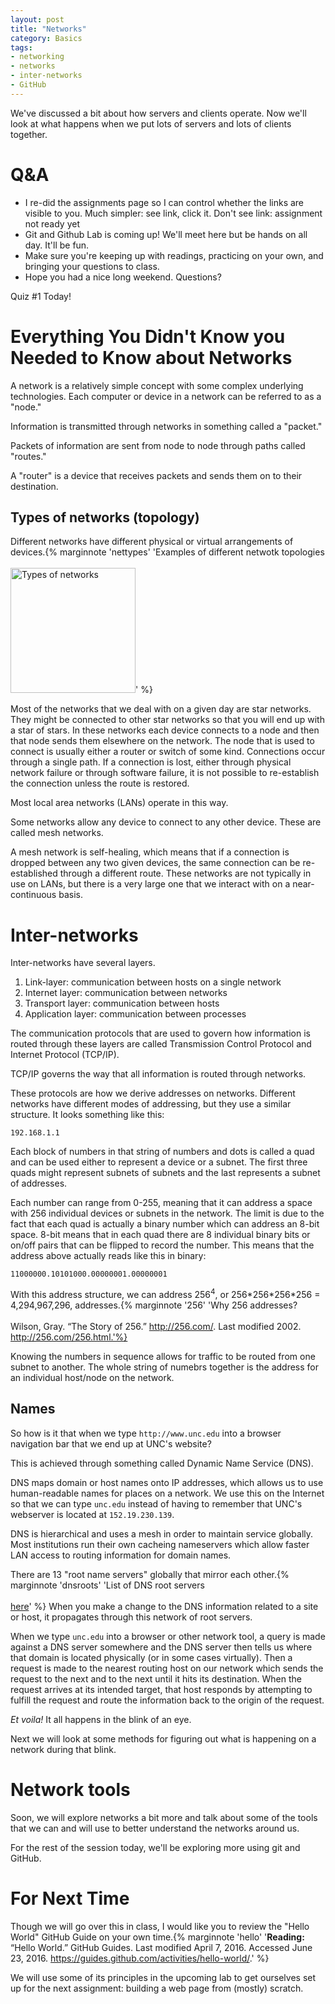```yaml
---
layout: post
title: "Networks"
category: Basics
tags: 
- networking
- networks
- inter-networks
- GitHub
---
```


We've discussed a bit about how servers and clients operate. 
Now we'll look at what happens when we put lots of servers and lots of clients together. 
<excerpt/>

# Q&A

* I re-did the assignments page so I can control whether the links are visible to you.  Much simpler: see link, click it.  Don't see link: assignment not ready yet
* Git and Github Lab is coming up!  We'll meet here but be hands on all day.  It'll be fun.
* Make sure you're keeping up with readings, practicing on your own, and bringing your questions to class.  
* Hope you had a nice long weekend. Questions?

Quiz #1 Today!

# Everything You Didn't Know you Needed to Know about Networks

A network is a relatively simple concept with some complex underlying technologies. 
Each computer or device in a network can be referred to as a "node." 

Information is transmitted through networks in something called a "packet."

Packets of information are sent from node to node through paths called "routes."

A "router" is a device that receives packets and sends them on to their destination. 

## Types of networks (topology)

Different networks have different physical or virtual arrangements of devices.{% marginnote 'nettypes' 'Examples of different netwotk topologies<br/><br/><a href="https://upload.wikimedia.org/wikipedia/commons/9/97/NetworkTopologies.svg" target="_blank" ><img width="200px" src="https://upload.wikimedia.org/wikipedia/commons/thumb/9/97/NetworkTopologies.svg/200px-NetworkTopologies.svg.png" alt="Types of networks" /></a>' %} 

Most of the networks that we deal with on a given day are star networks. 
They might be connected to other star networks so that you will end up with a star of stars. 
In these networks each device connects to a node and then that node sends them elsewhere on the network. 
The node that is used to connect is usually either a router or switch of some kind. 
Connections occur through a single path. 
If a connection is lost, either through physical network failure or through software failure, it is not possible to re-establish the connection unless the route is restored. 

Most local area networks (LANs) operate in this way. 

Some networks allow any device to connect to any other device. 
These are called mesh networks. 

A mesh network is self-healing, which means that if a connection is dropped between any two given devices, the same connection can be re-established through a different route. 
These networks are not typically in use on LANs, but there is a very large one that we interact with on a near-continuous basis.

# Inter-networks

Inter-networks have several layers. 

1. Link-layer: communication between hosts on a single network
2. Internet layer: communication between networks 
3. Transport layer: communication between hosts
4. Application layer: communication between processes

The communication protocols that are used to govern how information is routed through these layers are called Transmission Control Protocol and Internet Protocol (TCP/IP).

TCP/IP governs the way that all information is routed through networks. 

These protocols are how we derive addresses on networks. 
Different networks have different modes of addressing, but they use a similar structure. 
It looks something like this:

`192.168.1.1`

Each block of numbers in that string of numbers and dots is called a quad and can be used either to represent a device or a subnet. 
The first three quads might represent subnets of subnets and the last represents a subnet of addresses. 

Each number can range from 0-255, meaning that it can address a space with 256 individual devices or subnets in the network. 
The limit is due to the fact that each quad is actually a binary number which can address an 8-bit space. 
8-bit means that in each quad there are 8 individual binary bits or on/off pairs that can be flipped to record the number. 
This means that the address above actually reads like this in binary:

`11000000.10101000.00000001.00000001`

With this address structure, we can address 256<sup>4</sup>, or 256\*256\*256\*256 = 4,294,967,296, addresses.{% marginnote '256' 'Why 256 addresses?<br/><br/>Wilson, Gray. “The Story of 256.” http://256.com/. Last modified 2002. http://256.com/256.html.'%}

Knowing the numbers in sequence allows for traffic to be routed from one subnet to another. 
The whole string of numebrs together is the address for an individual host/node on the network. 

## Names

So how is it that when we type `http://www.unc.edu` into a browser navigation bar that we end up at UNC's website? 

This is achieved through something called Dynamic Name Service (DNS).

DNS maps domain or host names onto IP addresses, which allows us to use human-readable names for places on a network. 
We use this on the Internet so that we can type `unc.edu` instead of having to remember that UNC's webserver is located at `152.19.230.139`.

DNS is hierarchical and uses a mesh in order to maintain service globally. 
Most institutions run their own cacheing nameservers which allow faster LAN access to routing information for domain names. 

There are 13 "root name servers" globally that mirror each other.{% marginnote 'dnsroots' 'List of DNS root servers<br/><br/><a href="https://en.wikipedia.org/wiki/Root_name_server#Root_server_addresses" target="_blank">here</a>' %}
When you make a change to the DNS information related to a site or host, it propagates through this network of root servers. 

When we type `unc.edu` into a browser or other network tool, a query is made against a DNS server somewhere and the DNS server then tells us where that domain is located physically (or in some cases virtually).
Then a request is made to the nearest routing host on our network which sends the request to the next and to the next until it hits its destination. 
When the request arrives at its intended target, that host responds by attempting to fulfill the request and route the information back to the origin of the request. 

*Et voila!* It all happens in the blink of an eye.

Next we will look at some methods for figuring out what is happening on a network during that blink. 

# Network tools

Soon, we will explore networks a bit more and talk about some of the tools that we can and will use to better understand the networks around us. 

For the rest of the session today, we'll be exploring more using git and GitHub. 

# For Next Time

Though we will go over this in class, I would like you to review the "Hello World" GitHub Guide on your own time.{% marginnote 'hello' '**Reading:** “Hello World.” GitHub Guides. Last modified April 7, 2016. Accessed June 23, 2016. https://guides.github.com/activities/hello-world/.' %} 

We will use some of its principles in the upcoming lab to get ourselves set up for the next assignment: building a web page from (mostly) scratch.
